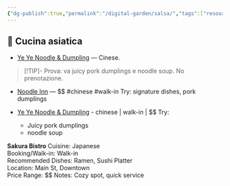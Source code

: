 ```yaml
---
{"dg-publish":true,"permalink":"/digital-garden/salsa/","tags":["resource"]}
---
```



## 🥢 Cucina asiatica

- [Ye Ye Noodle & Dumpling](https://www.google.com/maps/search/?api=1&query=Ye+Ye+Noodle+%26+Dumpling+Artillery+Passage+London) — Cinese. 
> [!TIP]- Prova: 
va juicy pork dumplings e noodle soup. No prenotazione.

- [Noodle Inn](https://www.google.com/maps/search/?api=1&query=Noodle+Inn+London) — \$$ #chinese #walk-in
	Try: signature dishes, pork dumplings 

- [Ye Ye Noodle & Dumpling](https://www.google.com/maps/search/?api=1&query=Ye+Ye+Noodle+%26+Dumpling+Artillery+Passage+London) - chinese | walk-in | \$$
	Try: 
	- Juicy pork dumplings
	- noodle soup

**Sakura Bistro** 
	Cuisine: Japanese  
	Booking/Walk-in: Walk-in  
	Recommended Dishes: Ramen, Sushi Platter  
	Location: Main St, Downtown  
	Price Range: \$$
	Notes: Cozy spot, quick service

